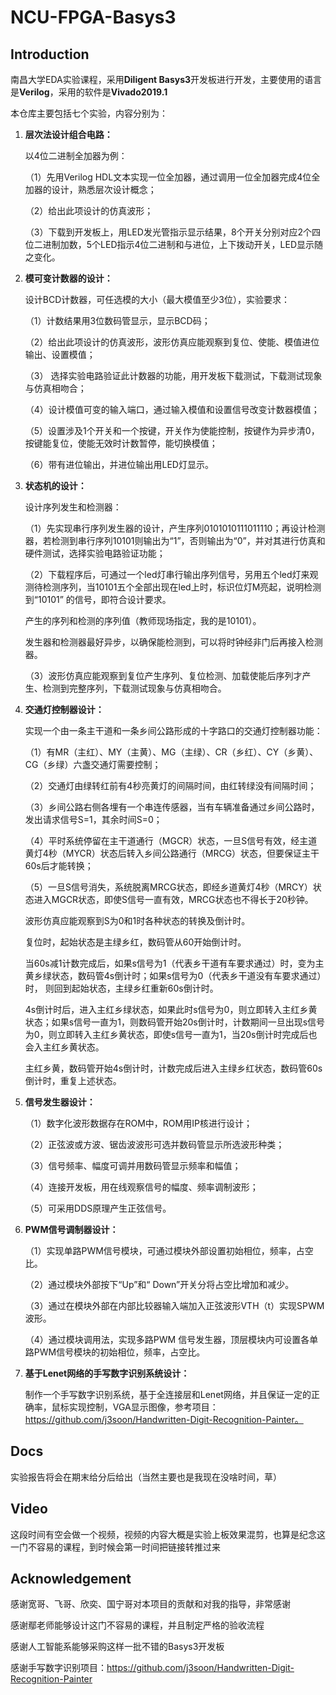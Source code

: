 # NCU-FPGA-Basys3
## Introduction

南昌大学EDA实验课程，采用**Diligent Basys3**开发板进行开发，主要使用的语言是**Verilog**，采用的软件是**Vivado2019.1**

本仓库主要包括七个实验，内容分别为：

1. **层次法设计组合电路：**

   以4位二进制全加器为例：

   （1）先用Verilog HDL文本实现一位全加器，通过调用一位全加器完成4位全加器的设计，熟悉层次设计概念；

   （2）给出此项设计的仿真波形；

   （3）下载到开发板上，用LED发光管指示显示结果，8个开关分别对应2个四位二进制加数，5个LED指示4位二进制和与进位，上下拨动开关，LED显示随之变化。

2. **模可变计数器的设计：**

   设计BCD计数器，可任选模的大小（最大模值至少3位），实验要求：

     （1）计数结果用3位数码管显示，显示BCD码；

     （2）给出此项设计的仿真波形，波形仿真应能观察到复位、使能、模值进位输出、设置模值；

     （3） 选择实验电路验证此计数器的功能，用开发板下载测试，下载测试现象与仿真相吻合；

     （4）设计模值可变的输入端口，通过输入模值和设置信号改变计数器模值；

     （5）设置涉及1个开关和一个按键，开关作为使能控制，按键作为异步清0，按键能复位，使能无效时计数暂停，能切换模值；

     （6）带有进位输出，并进位输出用LED灯显示。

3. **状态机的设计：**

   设计序列发生和检测器：

   （1）先实现串行序列发生器的设计，产生序列0101010111011110；再设计检测器，若检测到串行序列10101则输出为“1”，否则输出为“0”，并对其进行仿真和硬件测试，选择实验电路验证功能；

   （2）下载程序后，可通过一个led灯串行输出序列信号，另用五个led灯来观测待检测序列，当10101五个全部出现在led上时，标识位灯M亮起，说明检测到“10101” 的信号，即符合设计要求。

   产生的序列和检测的序列值（教师现场指定，我的是10101）。

   发生器和检测器最好异步，以确保能检测到，可以将时钟经非门后再接入检测器。

   （3）波形仿真应能观察到复位产生序列、复位检测、加载使能后序列才产生、检测到完整序列，下载测试现象与仿真相吻合。

4. **交通灯控制器设计：**

   实现一个由一条主干道和一条乡间公路形成的十字路口的交通灯控制器功能：

   （1）有MR（主红）、MY（主黄）、MG（主绿）、CR（乡红）、CY（乡黄）、CG（乡绿）六盏交通灯需要控制；

   （2）交通灯由绿转红前有4秒亮黄灯的间隔时间，由红转绿没有间隔时间；

   （3）乡间公路右侧各埋有一个串连传感器，当有车辆准备通过乡间公路时，发出请求信号S=1，其余时间S=0；

   （4）平时系统停留在主干道通行（MGCR）状态，一旦S信号有效，经主道黄灯4秒（MYCR）状态后转入乡间公路通行（MRCG）状态，但要保证主干60s后才能转换；

   （5）一旦S信号消失，系统脱离MRCG状态，即经乡道黄灯4秒（MRCY）状态进入MGCR状态，即使S信号一直有效，MRCG状态也不得长于20秒钟。

   波形仿真应能观察到S为0和1时各种状态的转换及倒计时。

   复位时，起始状态是主绿乡红，数码管从60开始倒计时。

   当60s减1计数完成后，如果s信号为1（代表乡干道有车要求通过）时，变为主黄乡绿状态，数码管4s倒计时；如果s信号为0（代表乡干道没有车要求通过）时， 则回到起始状态，主绿乡红重新60s倒计时。

   4s倒计时后，进入主红乡绿状态，如果此时s信号为0，则立即转入主红乡黄状态；如果s信号一直为1，则数码管开始20s倒计时，计数期间一旦出现s信号为0，则立即转入主红乡黄状态，即使s信号一直为1，当20s倒计时完成后也会入主红乡黄状态。

   主红乡黄，数码管开始4s倒计时，计数完成后进入主绿乡红状态，数码管60s倒计时，重复上述状态。

5. **信号发生器设计：**

   （1）数字化波形数据存在ROM中，ROM用IP核进行设计；

   （2）正弦波或方波、锯齿波波形可选并数码管显示所选波形种类；

   （3）信号频率、幅度可调并用数码管显示频率和幅值；

   （4）连接开发板，用在线观察信号的幅度、频率调制波形；

   （5）可采用DDS原理产生正弦信号。

6. **PWM信号调制器设计：**

   （1）实现单路PWM信号模块，可通过模块外部设置初始相位，频率，占空比。

   （2）通过模块外部按下“Up”和“ Down”开关分将占空比增加和减少。

   （3）通过在模块外部在内部比较器输入端加入正弦波形VTH（t）实现SPWM 波形。

   （4）通过模块调用法，实现多路PWM 信号发生器，顶层模块内可设置各单路PWM信号模块的初始相位，频率，占空比。

7. **基于Lenet网络的手写数字识别系统设计：**

   制作一个手写数字识别系统，基于全连接层和Lenet网络，并且保证一定的正确率，鼠标实现控制，VGA显示图像，参考项目：https://github.com/j3soon/Handwritten-Digit-Recognition-Painter。

## Docs

实验报告将会在期末给分后给出（当然主要也是我现在没啥时间，草）

## Video

这段时间有空会做一个视频，视频的内容大概是实验上板效果混剪，也算是纪念这一门不容易的课程，到时候会第一时间把链接转推过来

## Acknowledgement

感谢宽哥、飞哥、欣奕、国宁哥对本项目的贡献和对我的指导，非常感谢

感谢鄢老师能够设计这门不容易的课程，并且制定严格的验收流程

感谢人工智能系能够采购这样一批不错的Basys3开发板

感谢手写数字识别项目：https://github.com/j3soon/Handwritten-Digit-Recognition-Painter